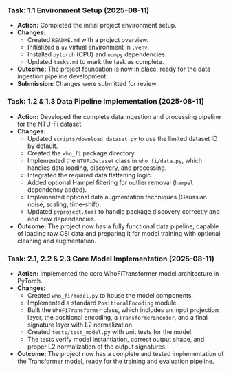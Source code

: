 ### Task: 1.1 Environment Setup (2025-08-11)

- **Action:** Completed the initial project environment setup.
- **Changes:**
  - Created `README.md` with a project overview.
  - Initialized a `uv` virtual environment in `.venv`.
  - Installed `pytorch` (CPU) and `numpy` dependencies.
  - Updated `tasks.md` to mark the task as complete.
- **Outcome:** The project foundation is now in place, ready for the data ingestion pipeline development.
- **Submission:** Changes were submitted for review.

### Task: 1.2 & 1.3 Data Pipeline Implementation (2025-08-11)
- **Action:** Developed the complete data ingestion and processing pipeline for the NTU-Fi dataset.
- **Changes:**
  - Updated `scripts/download_dataset.py` to use the limited dataset ID by default.
  - Created the `who_fi` package directory.
  - Implemented the `NTUFiDataset` class in `who_fi/data.py`, which handles data loading, discovery, and processing.
  - Integrated the required data flattening logic.
  - Added optional Hampel filtering for outlier removal (`hampel` dependency added).
  - Implemented optional data augmentation techniques (Gaussian noise, scaling, time-shift).
  - Updated `pyproject.toml` to handle package discovery correctly and add new dependencies.
- **Outcome:** The project now has a fully functional data pipeline, capable of loading raw CSI data and preparing it for model training with optional cleaning and augmentation.

### Task: 2.1, 2.2 & 2.3 Core Model Implementation (2025-08-11)
- **Action:** Implemented the core WhoFiTransformer model architecture in PyTorch.
- **Changes:**
  - Created `who_fi/model.py` to house the model components.
  - Implemented a standard `PositionalEncoding` module.
  - Built the `WhoFiTransformer` class, which includes an input projection layer, the positional encoding, a `TransformerEncoder`, and a final signature layer with L2 normalization.
  - Created `tests/test_model.py` with unit tests for the model.
  - The tests verify model instantiation, correct output shape, and proper L2 normalization of the output signatures.
- **Outcome:** The project now has a complete and tested implementation of the Transformer model, ready for the training and evaluation pipeline.
